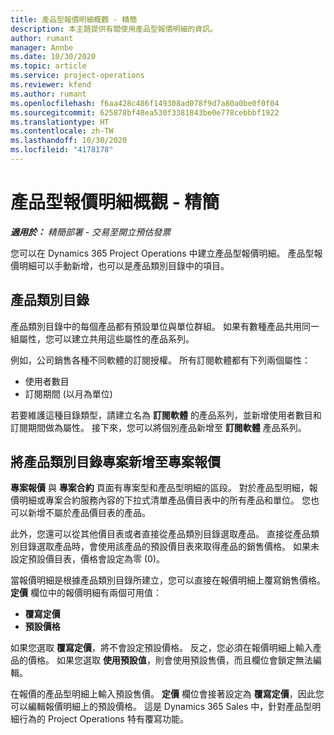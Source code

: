 ```yaml
---
title: 產品型報價明細概觀 - 精簡
description: 本主題提供有關使用產品型報價明細的資訊。
author: rumant
manager: Annbe
ms.date: 10/30/2020
ms.topic: article
ms.service: project-operations
ms.reviewer: kfend
ms.author: rumant
ms.openlocfilehash: f6aa428c486f149308ad078f9d7a80a0be0f0f04
ms.sourcegitcommit: 625878bf48ea530f3381843be0e778cebbbf1922
ms.translationtype: HT
ms.contentlocale: zh-TW
ms.lasthandoff: 10/30/2020
ms.locfileid: "4178178"
---
```

# <a name="product-based-quote-lines-overview---lite"></a>產品型報價明細概觀 - 精簡

_**適用於：** 精簡部署 - 交易至開立預估發票_

您可以在 Dynamics 365 Project Operations 中建立產品型報價明細。 產品型報價明細可以手動新增，也可以是產品類別目錄中的項目。

## <a name="product-catalog"></a>產品類別目錄

產品類別目錄中的每個產品都有預設單位與單位群組。 如果有數種產品共用同一組屬性，您可以建立共用這些屬性的產品系列。 

例如，公司銷售各種不同軟體的訂閱授權。 所有訂閱軟體都有下列兩個屬性：

- 使用者數目
- 訂閱期間 (以月為單位)

若要維護這種目錄類型，請建立名為 **訂閱軟體** 的產品系列，並新增使用者數目和訂閱期間做為屬性。 接下來，您可以將個別產品新增至 **訂閱軟體** 產品系列。

## <a name="add-product-catalog-items-to-a-project-quote"></a>將產品類別目錄專案新增至專案報價

**專案報價** 與 **專案合約** 頁面有專案型和產品型明細的區段。 對於產品型明細，報價明細或專案合約服務內容的下拉式清單產品價目表中的所有產品和單位。 您也可以新增不屬於產品價目表的產品。

此外，您還可以從其他價目表或者直接從產品類別目錄選取產品。 直接從產品類別目錄選取產品時，會使用該產品的預設價目表來取得產品的銷售價格。 如果未設定預設價目表，價格會設定為零 (0)。

當報價明細是根據產品類別目錄所建立，您可以直接在報價明細上覆寫銷售價格。 **定價** 欄位中的報價明細有兩個可用值：

- **覆寫定價**
- **預設價格**

如果您選取 **覆寫定價**，將不會設定預設價格。 反之，您必須在報價明細上輸入產品的價格。 如果您選取 **使用預設值**，則會使用預設售價，而且欄位會鎖定無法編輯。

在報價的產品型明細上輸入預設售價。 **定價** 欄位會接著設定為 **覆寫定價**，因此您可以編輯報價明細上的預設價格。 這是 Dynamics 365 Sales 中，針對產品型明細行為的 Project Operations 特有覆寫功能。
